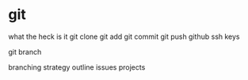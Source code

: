 # git

what the heck is it
git clone
git add
git commit
git push
github
ssh keys

git branch

branching strategy outline
issues
projects
